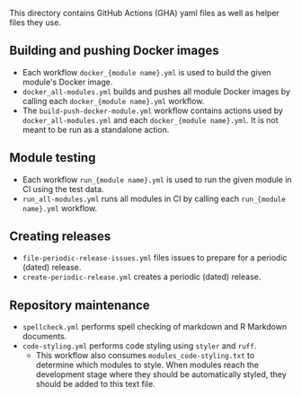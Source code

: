 This directory contains GitHub Actions (GHA) yaml files as well as helper files they use.

## Building and pushing Docker images

* Each workflow `docker_{module name}.yml` is used to build the given module's Docker image.
* `docker_all-modules.yml` builds and pushes all module Docker images by calling each `docker_{module name}.yml` workflow.
* The `build-push-docker-module.yml` workflow contains actions used by `docker_all-modules.yml` and each `docker_{module name}.yml`.
It is not meant to be run as a standalone action.

## Module testing

* Each workflow `run_{module name}.yml` is used to run the given module in CI using the test data.
* `run_all-modules.yml` runs all modules in CI by calling each `run_{module name}.yml` workflow.

## Creating releases

* `file-periodic-release-issues.yml` files issues to prepare for a periodic (dated) release.
* `create-periodic-release.yml` creates a periodic (dated) release.

## Repository maintenance

* `spellcheck.yml` performs spell checking of markdown and R Markdown documents.
* `code-styling.yml` performs code styling using `styler` and `ruff`.
  * This workflow also consumes `modules_code-styling.txt` to determine which modules to style.
  When modules reach the development stage where they should be automatically styled, they should be added to this text file.
